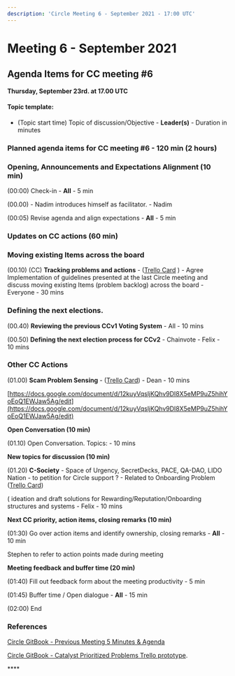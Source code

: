 ```yaml
---
description: 'Circle Meeting 6 - September 2021 - 17:00 UTC'
---
```


# Meeting 6 - September 2021

## **Agenda Items for CC meeting \#6**

**Thursday, September 23rd. at 17.00 UTC**

#### Topic template:

* \(Topic start time\) Topic of discussion/Objective - **Leader\(s\)** - Duration in minutes

### **Planned agenda items for CC meeting \#6 - 120 min** \(2 hours\)

### **Opening, Announcements and Expectations Alignment \(10 min\)**

\(00:00\) Check-in - **All** - 5 min

\(00.00\) - Nadim introduces himself as facilitator. - Nadim

\(00:05\) Revise agenda and align expectations - **All** - 5 min

### **Updates on CC actions \(60 min\)**

### **Moving existing Items across the board**

\(00.10\) \(CC\) **Tracking problems and actions** - \([Trello Card](https://trello.com/c/reroCIGE) \) - Agree Implementation of guidelines presented at the last Circle meeting and discuss moving existing Items \(problem backlog\) across the board - Everyone - 30 mins

### **Defining the next elections.**

\(00.40\) **Reviewing the previous CCv1 Voting System** - All - 10 mins

\(00.50\) **Defining the next election process for CCv2** - Chainvote - Felix - 10 mins

### **Other CC Actions**

\(01.00\) **Scam Problem Sensing** - \([Trello Card](https://trello.com/c/c2twH1Ng)\) - Dean - 10 mins

[https://docs.google.com/document/d/12kuyVqsljKQhv9DI8X5eMP9uZ5hihYoEoQ1EWJaw5Ag/edit](https://docs.google.com/document/d/12kuyVqsljKQhv9DI8X5eMP9uZ5hihYoEoQ1EWJaw5Ag/edit)

**Open Conversation \(10 min\)**

\(01.10\) Open Conversation. Topics: - 10 mins

**New topics for discussion \(10 min\)**

\(01.20\) **C-Society** - Space of Urgency, SecretDecks, PACE, QA-DAO, LIDO Nation - to petition for Circle support ? - Related to Onboarding Problem \([Trello Card](https://trello.com/c/a1H1t8fn)\)

\( ideation and draft solutions for Rewarding/Reputation/Onboarding structures and systems - Felix - 10 mins

**Next CC priority, action items, closing remarks \(10 min\)**

\(01:30\) Go over action items and identify ownership, closing remarks - **All** - 10 min

Stephen to refer to action points made during meeting

**Meeting feedback and buffer time \(20 min\)**

\(01:40\) Fill out feedback form about the meeting productivity - 5 min

\(01:45\) Buffer time / Open dialogue - **All** - 15 min

\(02:00\) End

### **References**

[Circle GitBook - Previous Meeting 5 Minutes & Agenda](https://catalyst-swarm.gitbook.io/catalyst-circle/meetings/meeting-5-september-9th-2021)

[Circle GitBook - Catalyst Prioritized Problems Trello prototype](https://catalyst-swarm.gitbook.io/catalyst-circle/activities/catalyst-prioritized-problems-trello).

\*\*\*\*

